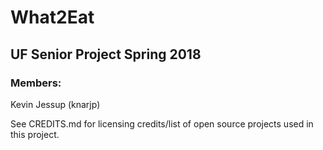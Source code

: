# What2Eat
## UF Senior Project Spring 2018
### Members:
Kevin Jessup (knarjp)



See CREDITS.md for licensing credits/list of open source projects used in this project.
